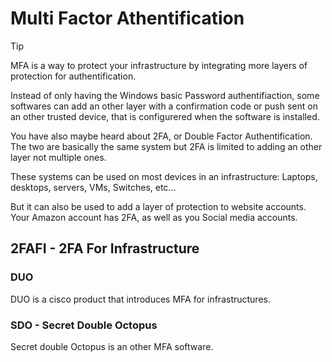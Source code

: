 # Multi Factor Athentification

>[!tip]
>MFA is a way to protect your infrastructure by integrating more layers of protection for authentification.
>
>Instead of only having the Windows basic Password authentifiaction, some softwares can add an other layer with a confirmation code or push sent on an other trusted device, that is configurered when the software is installed.
>
>You have also maybe heard about 2FA, or Double Factor Authentification. The two are basically the same system but 2FA is limited to adding an other layer not multiple ones.
>
>These systems can be used on most devices in an infrastructure: Laptops, desktops, servers, VMs, Switches, etc...
>
>But it can also be used to add a layer of protection to website accounts. Your Amazon account has 2FA, as well as you Social media accounts.

## 2FAFI - 2FA For Infrastructure

### DUO

DUO is a cisco product that introduces MFA for infrastructures.

### SDO - Secret Double Octopus

Secret double Octopus is an other MFA software.


